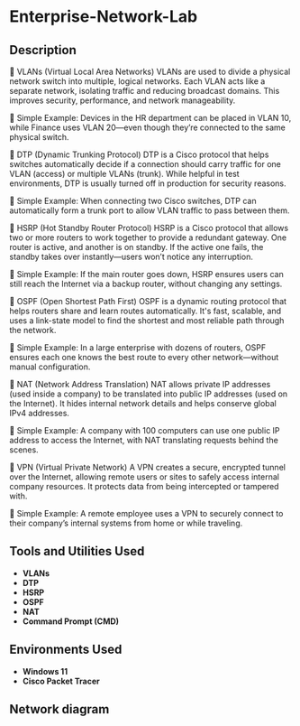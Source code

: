 <h1>Enterprise-Network-Lab</h1>

<h2>Description</h2>
🔹 VLANs (Virtual Local Area Networks)
VLANs are used to divide a physical network switch into multiple, logical networks. Each VLAN acts like a separate network, isolating traffic and reducing broadcast domains. This improves security, performance, and network manageability.

📌 Simple Example: Devices in the HR department can be placed in VLAN 10, while Finance uses VLAN 20—even though they’re connected to the same physical switch.

🔹 DTP (Dynamic Trunking Protocol)
DTP is a Cisco protocol that helps switches automatically decide if a connection should carry traffic for one VLAN (access) or multiple VLANs (trunk). While helpful in test environments, DTP is usually turned off in production for security reasons.

📌 Simple Example: When connecting two Cisco switches, DTP can automatically form a trunk port to allow VLAN traffic to pass between them.

🔹 HSRP (Hot Standby Router Protocol)
HSRP is a Cisco protocol that allows two or more routers to work together to provide a redundant gateway. One router is active, and another is on standby. If the active one fails, the standby takes over instantly—users won’t notice any interruption.

📌 Simple Example: If the main router goes down, HSRP ensures users can still reach the Internet via a backup router, without changing any settings.

🔹 OSPF (Open Shortest Path First)
OSPF is a dynamic routing protocol that helps routers share and learn routes automatically. It's fast, scalable, and uses a link-state model to find the shortest and most reliable path through the network.

📌 Simple Example: In a large enterprise with dozens of routers, OSPF ensures each one knows the best route to every other network—without manual configuration.

🔹 NAT (Network Address Translation)
NAT allows private IP addresses (used inside a company) to be translated into public IP addresses (used on the Internet). It hides internal network details and helps conserve global IPv4 addresses.

📌 Simple Example: A company with 100 computers can use one public IP address to access the Internet, with NAT translating requests behind the scenes.

🔹 VPN (Virtual Private Network)
A VPN creates a secure, encrypted tunnel over the Internet, allowing remote users or sites to safely access internal company resources. It protects data from being intercepted or tampered with.

📌 Simple Example: A remote employee uses a VPN to securely connect to their company’s internal systems from home or while traveling.
<br />

<h2>Tools and Utilities Used</h2>

- <b>VLANs</b> 
- <b>DTP</b>
- <b>HSRP</b>
- <b>OSPF</b>
- <b>NAT</b>
- <b> Command Prompt (CMD)</b>

<h2>Environments Used </h2>

- <b>Windows 11</b> 
- <b>Cisco Packet Tracer </b>


<h2>Network diagram</h2>

